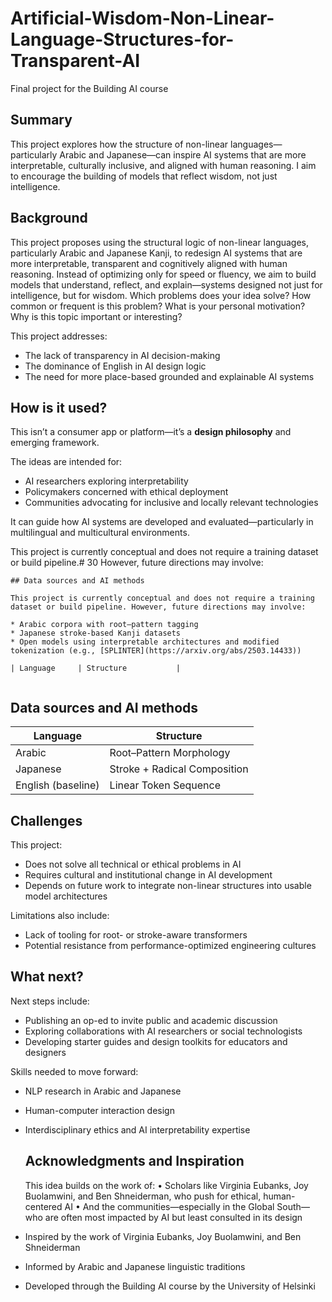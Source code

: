 # Artificial-Wisdom-Non-Linear-Language-Structures-for-Transparent-AI
Final project for the Building AI course

## Summary

This project explores how the structure of non-linear languages—particularly Arabic and Japanese—can inspire AI systems that are more interpretable, culturally inclusive, and aligned with human reasoning. 
I aim to encourage the building of models that reflect wisdom, not just intelligence.

## Background

This project proposes using the structural logic of non-linear languages, particularly Arabic and Japanese Kanji, to redesign AI systems that are more interpretable, transparent and cognitively aligned with human reasoning. 
Instead of optimizing only for speed or fluency, we aim to build models that understand, reflect, and explain—systems designed not just for intelligence, but for wisdom.
Which problems does your idea solve? How common or frequent is this problem? What is your personal motivation? Why is this topic important or interesting?

This project addresses:
* The lack of transparency in AI decision-making
* The dominance of English in AI design logic
* The need for more place-based grounded and explainable AI systems


## How is it used?

This isn’t a consumer app or platform—it’s a **design philosophy** and emerging framework.

The ideas are intended for:
* AI researchers exploring interpretability  
* Policymakers concerned with ethical deployment  
* Communities advocating for inclusive and locally relevant technologies

It can guide how AI systems are developed and evaluated—particularly in multilingual and multicultural environments.

This project is currently conceptual and does not require a training dataset or build pipeline.# 30
However, future directions may involve:  
```
## Data sources and AI methods

This project is currently conceptual and does not require a training dataset or build pipeline. However, future directions may involve:

* Arabic corpora with root–pattern tagging
* Japanese stroke-based Kanji datasets
* Open models using interpretable architectures and modified tokenization (e.g., [SPLINTER](https://arxiv.org/abs/2503.14433))

| Language     | Structure           | 
   
```

## Data sources and AI methods

| Language     | Structure |
| ----------- | ----------- |
| Arabic   |  Root–Pattern Morphology |
| Japanese   | Stroke + Radical Composition       |
| English (baseline) |  Linear Token Sequence     |

## Challenges

This project:
* Does not solve all technical or ethical problems in AI  
* Requires cultural and institutional change in AI development  
* Depends on future work to integrate non-linear structures into usable model architectures

Limitations also include:
* Lack of tooling for root- or stroke-aware transformers
* Potential resistance from performance-optimized engineering cultures

## What next?

Next steps include:
* Publishing an op-ed to invite public and academic discussion  
* Exploring collaborations with AI researchers or social technologists  
* Developing starter guides and design toolkits for educators and designers  

Skills needed to move forward:
* NLP research in Arabic and Japanese  
* Human-computer interaction design  
* Interdisciplinary ethics and AI interpretability expertise

  ## Acknowledgments and Inspiration

  This idea builds on the work of:
•	Scholars like Virginia Eubanks, Joy Buolamwini, and Ben Shneiderman, who push for ethical, human-centered AI
•	And the communities—especially in the Global South—who are often most impacted by AI but least consulted in its design
* Inspired by the work of Virginia Eubanks,  Joy Buolamwini, and Ben Shneiderman
* Informed by Arabic and Japanese linguistic traditions
* Developed through the Building AI course by the University of Helsinki

  
